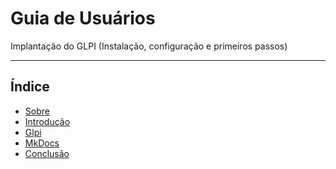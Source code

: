 # Guia de Usuários

Implantação do GLPI (Instalação, configuração e primeiros passos)

---

## Índice

- [Sobre](02.about.md)
- [Introdução](intro.md)
- [Glpi](glpi.md)
- [MkDocs](mkdocs.md)
- [Conclusão](conclusao.md)

[Getting Started]: ../home.md
